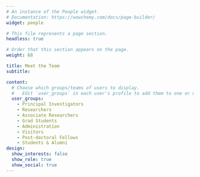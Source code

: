 ```yaml
---
# An instance of the People widget.
# Documentation: https://wowchemy.com/docs/page-builder/
widget: people

# This file represents a page section.
headless: true

# Order that this section appears on the page.
weight: 68

title: Meet the Team
subtitle:

content:
  # Choose which groups/teams of users to display.
  #   Edit `user_groups` in each user's profile to add them to one or more of these groups.
  user_groups:
    - Principal Investigators
    - Researchers
    - Associate Researchers
    - Grad Students
    - Administration
    - Visitors
    - Post-doctoral Fellows
    - Students & Alumni
design:
  show_interests: false
  show_role: true
  show_social: true
---
```

